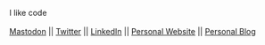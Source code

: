 I like code
<br><br>
<a rel="me" href="https://infosec.exchange/@panfrieddupa" targer="blank">Mastodon</a> ||
<a href="https://twitter.com/panfrieddupa" targer="blank">Twitter</a> ||
<a href="https://linkedin.com/in/rebekahbulych" targer="blank">LinkedIn</a> ||
<a href="https://bekahthe.dev" targer="blank">Personal Website</a> ||
<a href="https://bekah.codes" targer="blank">Personal Blog</a>
